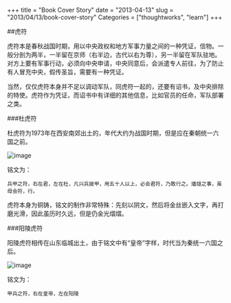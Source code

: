 +++
title = "Book Cover Story"
date = "2013-04-13"
slug = "2013/04/13/book-cover-story"
Categories = ["thoughtworks", "learn"]
+++

##虎符

虎符本是春秋战国时期，用以中央政权和地方军事力量之间的一种凭证，信物。一般分剖为两半，一半留在京师（右半边，古代以右为尊），另一半留在军队驻地。对方上要有军事行动，必须向中央申请，中央同意后，会派遣专人前往，为了防止有人冒充中央，假传圣旨，需要有一种凭证。

当然，仅仅虎符本身并不足以调动军队，同虎符一起的，还要有诏书，及中央排除的特使。虎符作为凭证，而诏书中有详细的其他信息，比如官员的任命，军队部署之类。

###杜虎符

杜虎符为1973年在西安南郊出土的，年代大约为战国时期，但是应在秦朝统一六国之前。

![image](http://abruzzi.github.com/images/2013/04/jscp-conver.jpg)

铭文为：

```
兵甲之符，右在君，左在杜，凡兴兵披甲，用五十人以上，必会君符，乃敢行之。燔燧之事，虽毋会符，行。
```

虎符本身为铜铸，铭文的制作非常特殊：先刻以阴文，然后将金丝嵌入文字，再打磨光滑，因此虽历时久远，但是仍金光熠熠。


###阳陵虎符

阳陵虎符相传在山东临城出土，由于铭文中有“皇帝”字样，时代当为秦统一六国之后。

![image](http://abruzzi.github.com/images/2013/04/yangling-tiger-seal.resized.jpg)

铭文为：
	
```
甲兵之符，右在皇帝，左在阳陵
```	
